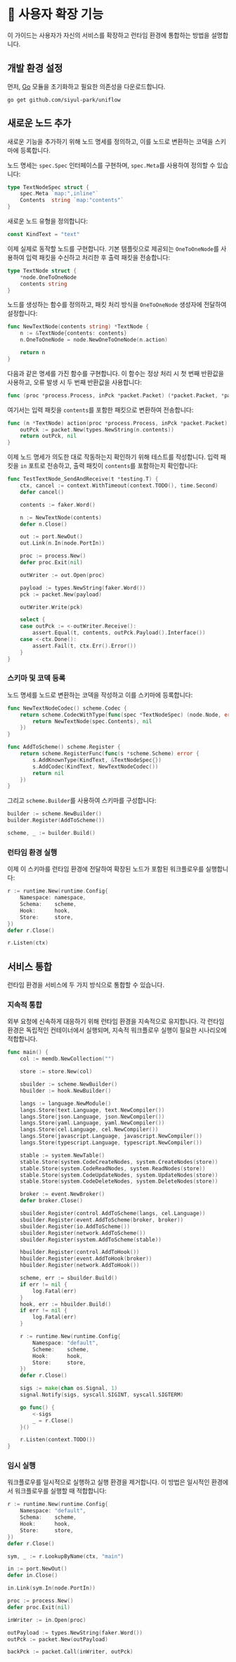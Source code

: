 # 🔧 사용자 확장 기능

이 가이드는 사용자가 자신의 서비스를 확장하고 런타임 환경에 통합하는 방법을 설명합니다.

## 개발 환경 설정

먼저, [Go](https://go.dev) 모듈을 초기화하고 필요한 의존성을 다운로드합니다.

```shell
go get github.com/siyul-park/uniflow
```

## 새로운 노드 추가

새로운 기능을 추가하기 위해 노드 명세를 정의하고, 이를 노드로 변환하는 코덱을 스키마에 등록합니다.

노드 명세는 `spec.Spec` 인터페이스를 구현하며, `spec.Meta`를 사용하여 정의할 수 있습니다:

```go
type TextNodeSpec struct {
	spec.Meta `map:",inline"`
	Contents  string `map:"contents"`
}
```

새로운 노드 유형을 정의합니다:

```go
const KindText = "text"
```

이제 실제로 동작할 노드를 구현합니다. 기본 템플릿으로 제공되는 `OneToOneNode`를 사용하여 입력 패킷을 수신하고 처리한 후 출력 패킷을 전송합니다:

```go
type TextNode struct {
	*node.OneToOneNode
	contents string
}
```

노드를 생성하는 함수를 정의하고, 패킷 처리 방식을 `OneToOneNode` 생성자에 전달하여 설정합니다:

```go
func NewTextNode(contents string) *TextNode {
	n := &TextNode{contents: contents}
	n.OneToOneNode = node.NewOneToOneNode(n.action)

	return n
}
```

다음과 같은 명세를 가진 함수를 구현합니다. 이 함수는 정상 처리 시 첫 번째 반환값을 사용하고, 오류 발생 시 두 번째 반환값을 사용합니다:

```go
func (proc *process.Process, inPck *packet.Packet) (*packet.Packet, *packet.Packet)
```

여기서는 입력 패킷을 `contents`를 포함한 패킷으로 변환하여 전송합니다:

```go
func (n *TextNode) action(proc *process.Process, inPck *packet.Packet) (*packet.Packet, *packet.Packet) {
	outPck := packet.New(types.NewString(n.contents))
	return outPck, nil
}
```

이제 노드 명세가 의도한 대로 작동하는지 확인하기 위해 테스트를 작성합니다. 입력 패킷을 `in` 포트로 전송하고, 출력 패킷이 `contents`를 포함하는지 확인합니다:

```go
func TestTextNode_SendAndReceive(t *testing.T) {
	ctx, cancel := context.WithTimeout(context.TODO(), time.Second)
	defer cancel()

	contents := faker.Word()

	n := NewTextNode(contents)
	defer n.Close()

	out := port.NewOut()
	out.Link(n.In(node.PortIn))

	proc := process.New()
	defer proc.Exit(nil)

	outWriter := out.Open(proc)

	payload := types.NewString(faker.Word())
	pck := packet.New(payload)

	outWriter.Write(pck)

	select {
	case outPck := <-outWriter.Receive():
		assert.Equal(t, contents, outPck.Payload().Interface())
	case <-ctx.Done():
		assert.Fail(t, ctx.Err().Error())
	}
}
```

### 스키마 및 코덱 등록

노드 명세를 노드로 변환하는 코덱을 작성하고 이를 스키마에 등록합니다:

```go
func NewTextNodeCodec() scheme.Codec {
	return scheme.CodecWithType(func(spec *TextNodeSpec) (node.Node, error) {
		return NewTextNode(spec.Contents), nil
	})
}

func AddToScheme() scheme.Register {
	return scheme.RegisterFunc(func(s *scheme.Scheme) error {
		s.AddKnownType(KindText, &TextNodeSpec{})
		s.AddCodec(KindText, NewTextNodeCodec())
		return nil
	})
}
```

그리고 `scheme.Builder`를 사용하여 스키마를 구성합니다:

```go
builder := scheme.NewBuilder()
builder.Register(AddToScheme())

scheme, _ := builder.Build()
```

### 런타임 환경 실행

이제 이 스키마를 런타임 환경에 전달하여 확장된 노드가 포함된 워크플로우를 실행합니다:

```go
r := runtime.New(runtime.Config{
	Namespace: namespace,
	Schema:    scheme,
	Hook:      hook,
	Store:     store,
})
defer r.Close()

r.Listen(ctx)
```

## 서비스 통합

런타임 환경을 서비스에 두 가지 방식으로 통합할 수 있습니다.

### 지속적 통합

외부 요청에 신속하게 대응하기 위해 런타임 환경을 지속적으로 유지합니다. 각 런타임 환경은 독립적인 컨테이너에서 실행되며, 지속적 워크플로우 실행이 필요한 시나리오에 적합합니다.

```go
func main() {
	col := memdb.NewCollection("")

	store := store.New(col)

	sbuilder := scheme.NewBuilder()
	hbuilder := hook.NewBuilder()

	langs := language.NewModule()
	langs.Store(text.Language, text.NewCompiler())
	langs.Store(json.Language, json.NewCompiler())
	langs.Store(yaml.Language, yaml.NewCompiler())
	langs.Store(cel.Language, cel.NewCompiler())
	langs.Store(javascript.Language, javascript.NewCompiler())
	langs.Store(typescript.Language, typescript.NewCompiler())

	stable := system.NewTable()
	stable.Store(system.CodeCreateNodes, system.CreateNodes(store))
	stable.Store(system.CodeReadNodes, system.ReadNodes(store))
	stable.Store(system.CodeUpdateNodes, system.UpdateNodes(store))
	stable.Store(system.CodeDeleteNodes, system.DeleteNodes(store))

	broker := event.NewBroker()
	defer broker.Close()

	sbuilder.Register(control.AddToScheme(langs, cel.Language))
	sbuilder.Register(event.AddToScheme(broker, broker))
	sbuilder.Register(io.AddToScheme())
	sbuilder.Register(network.AddToScheme())
	sbuilder.Register(system.AddToScheme(stable))

	hbuilder.Register(control.AddToHook())
	hbuilder.Register(event.AddToHook(broker))
	hbuilder.Register(network.AddToHook())

	scheme, err := sbuilder.Build()
	if err != nil {
		log.Fatal(err)
	}
	hook, err := hbuilder.Build()
	if err != nil {
		log.Fatal(err)
	}

	r := runtime.New(runtime.Config{
		Namespace: "default",
		Scheme:    scheme,
		Hook:      hook,
		Store:     store,
	})
	defer r.Close()

	sigs := make(chan os.Signal, 1)
	signal.Notify(sigs, syscall.SIGINT, syscall.SIGTERM)

	go func() {
		<-sigs
		_ = r.Close()
	}()

	r.Listen(context.TODO())
}
```

### 임시 실행

워크플로우를 일시적으로 실행하고 실행 환경을 제거합니다. 이 방법은 일시적인 환경에서 워크플로우를 실행할 때 적합합니다:

```go
r := runtime.New(runtime.Config{
	Namespace: "default",
	Schema:    scheme,
	Hook:      hook,
	Store:     store,
})
defer r.Close()

sym, _ := r.LookupByName(ctx, "main")

in := port.NewOut()
defer in.Close()

in.Link(sym.In(node.PortIn))

proc := process.New()
defer proc.Exit(nil)

inWriter := in.Open(proc)

outPayload := types.NewString(faker.Word())
outPck := packet.New(outPayload)

backPck := packet.Call(inWriter, outPck)
```
